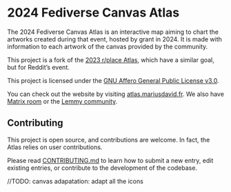 # 2024 Fediverse Canvas Atlas

The 2024 Fediverse Canvas Atlas is an interactive map aiming to chart the artworks created during that event, hosted by grant in 2024. It is made with information to each artwork of the canvas provided by the community.

This project is a fork of the [2023 r/place Atlas](https://github.com/placeAtlas/atlas-2023), which have a similar goal, but for Reddit’s event.

This project is licensed under the [GNU Affero General Public License v3.0](LICENSE).

You can check out the website by visiting [atlas.mariusdavid.fr](https://atlas.mariusdavid.fr/). We also have [Matrix room](https://matrix.to/#/#lemmy-canvas-atlas-discussion:mariusdavid.fr) or the [Lemmy community](https://toast.ooo/c/2024lemmycanvasatlas).

## Contributing

This project is open source, and contributions are welcome. In fact, the Atlas relies on user contributions.

Please read [CONTRIBUTING.md](CONTRIBUTING.md) to learn how to submit a new entry, edit existing entries, or contribute to the development of the codebase.

//TODO: canvas adapatation: adapt all the icons
